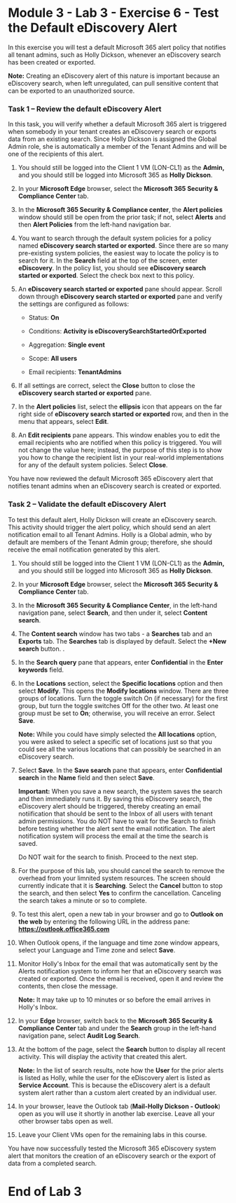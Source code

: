 # Module 3 - Lab 3 - Exercise 6 - Test the Default eDiscovery Alert

In this exercise you will test a default Microsoft 365 alert policy that notifies all tenant admins, such as Holly Dickson, whenever an eDiscovery search has been created or exported.

**Note:** Creating an eDiscovery alert of this nature is important because an eDiscovery search, when left unregulated, can pull sensitive content that can be exported to an unauthorized source.

### Task 1 – Review the default eDiscovery Alert

In this task, you will verify whether a default Microsoft 365 alert is triggered when somebody in your tenant creates an eDiscovery search or exports data from an existing search. Since Holly Dickson is assigned the Global Admin role, she is automatically a member of the Tenant Admins and will be one of the recipients of this alert. 

1. You should still be logged into the Client 1 VM (LON-CL1) as the **Admin,** and you should still be logged into Microsoft 365 as **Holly Dickson**. 

2. In your **Microsoft Edge** browser, select the **Microsoft 365 Security &amp; Compliance Center** tab.

3. In the **Microsoft 365 Security &amp; Compliance center**, the **Alert policies** window should still be open from the prior task; if not, select **Alerts** and then **Alert Policies** from the left-hand navigation bar. <br/>

4. You want to search through the default system policies for a policy named **eDiscovery search started or exported**. Since there are so many pre-existing system policies, the easiest way to locate the policy is to search for it. In the **Search** field at the top of the screen, enter **eDiscovery**. In the policy list, you should see **eDiscovery search started or exported**. Select the check box next to this policy.

5. An **eDiscovery search started or exported** pane should appear. Scroll down through **eDiscovery search started or exported** pane and verify the settings are configured as follows:

	- Status: **On**
	
	- Conditions: **Activity is eDiscoverySearchStartedOrExported**

	- Aggregation: **Single event**

	- Scope: **All users**

	- Email recipients: **TenantAdmins**

6. If all settings are correct, select the **Close** button to close the **eDiscovery search started or exported** pane.

7. In the **Alert policies** list, select the **ellipsis** icon that appears on the far right side of **eDiscovery search started or exported** row, and then in the menu that appears, select **Edit**.

8. An **Edit recipients** pane appears. This window enables you to edit the email recipients who are notified when this policy is triggered. You will not change the value here; instead, the purpose of this step is to show you how to change the recipient list in your real-world implementations for any of the default system policies. Select **Close**.

You have now reviewed the default Microsoft 365 eDiscovery alert that notifies tenant admins when an eDiscovery search is created or exported.

### Task 2 – Validate the default eDiscovery Alert

To test this default alert, Holly Dickson will create an eDiscovery search. This activity should trigger the alert policy, which should send an alert notification email to all Tenant Admins. Holly is a Global admin, who by default are members of the Tenant Admin group; therefore, she should receive the email notification generated by this alert. 

1. You should still be logged into the Client 1 VM (LON-CL1) as the **Admin,** and you should still be logged into Microsoft 365 as **Holly Dickson**. 

2. In your **Microsoft Edge** browser, select the **Microsoft 365 Security &amp; Compliance Center** tab. 

3. In the **Microsoft 365 Security &amp; Compliance Center**, in the left-hand navigation pane, select **Search**, and then under it, select **Content search**.

4. The **Content search** window has two tabs - a **Searches** tab and an **Exports** tab. The **Searches** tab is displayed by default. Select the **+New search** button. .

5. In the **Search query** pane that appears, enter **Confidential** in the **Enter keywords** field.

6. In the **Locations** section, select the **Specific locations** option and then select **Modify**. This opens the **Modify locations** window. There are three groups of locations. Turn the toggle switch On (if necessary) for the first group, but turn the toggle switches Off for the other two. At least one group must be set to **On**; otherwise, you will receive an error. Select **Save**. <br/>

	**Note:** While you could have simply selected the **All locations** option, you were asked to select a specific set of locations just so that you could see all the various locations that can possibly be searched in an eDiscovery search.

7. Select **Save**. In the **Save search** pane that appears, enter **Confidential search** in the **Name** field and then select **Save**.  <br/>

	**Important:** When you save a new search, the system saves the search and then immediately runs it. By saving this eDiscovery search, the eDiscovery alert should be triggered, thereby creating an email notiification that should be sent to the Inbox of all users with tenant admin permissions. You do NOT have to wait for the Search to finish before testing whether the alert sent the email notification. The alert notification system will process the email at the time the search is saved. <br/>
	
	Do NOT wait for the search to finish. Proceed to the next step.
	
8. For the purpose of this lab, you should cancel the search to remove the overhead from your limnited system resources. The screen should currently indicate that it is **Searching**. Select the **Cancel** button to stop the search, and then select **Yes** to confirm the cancellation. Canceling the search takes a minute or so to complete. 
	
9. To test this alert, open a new tab in your browser and go to **Outlook on the web** by entering the following URL in the address pane: **https://outlook.office365.com**

10. When Outlook opens, if the language and time zone window appears, select your Language and Time zone and select **Save**. 

11. Monitor Holly's Inbox for the email that was automatically sent by the Alerts notification system to inform her that an eDiscovery search was created or exported. Once the email is received, open it and review the contents, then close the message. <br/>

	**Note:** It may take up to 10 minutes or so before the email arrives in Holly's Inbox.

12. In your **Edge** browser, switch back to the **Microsoft 365 Security &amp; Compliance Center** tab and under the **Search** group in the left-hand navigation pane, select **Audit Log Search**. 

13. At the bottom of the page, select the **Search** button to display all recent activity. This will display the activity that created this alert. <br/>

	**Note:** In the list of search results, note how the **User** for the prior alerts is listed as Holly, while the user for the eDiscovery alert is listed as **Service Account**. This is because the eDiscovery alert is a default system alert rather than a custom alert created by an individual user.

14. In your browser, leave the Outlook tab (**Mail-Holly Dickson - Outlook**) open as you will use it shortly in another lab exercise. Leave all your other browser tabs open as well.

15. Leave your Client VMs open for the remaining labs in this course.  

You have now successfully tested the Microsoft 365 eDiscovery system alert that monitors the creation of an eDiscovery search or the export of data from a completed search.


# End of Lab 3
